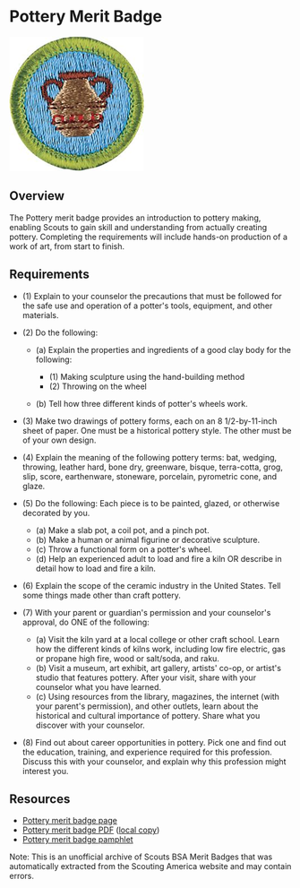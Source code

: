 

# Pottery Merit Badge

![Pottery Merit Badge](images/pottery-merit-badge.jpg)

## Overview



The Pottery merit badge provides an introduction to pottery making, enabling Scouts to gain skill and understanding from actually creating pottery. Completing the requirements will include hands-on production of a work of art, from start to finish.

## Requirements

* (1) Explain to your counselor the precautions that must be followed for the safe use and operation of a potter's tools, equipment, and other materials.
* (2) Do the following:
    * (a) Explain the properties and ingredients of a good clay body for the following:
        * (1) Making sculpture using the hand-building method
        * (2) Throwing on the wheel


    * (b) Tell how three different kinds of potter's wheels work.


* (3) Make two drawings of pottery forms, each on an 8 1/2-by-11-inch sheet of paper. One must be a historical pottery style. The other must be of your own design.
* (4) Explain the meaning of the following pottery terms: bat, wedging, throwing, leather hard, bone dry, greenware, bisque, terra-cotta, grog, slip, score, earthenware, stoneware, porcelain, pyrometric cone, and glaze.
* (5) Do the following: Each piece is to be painted, glazed, or otherwise decorated by you.
    * (a) Make a slab pot, a coil pot, and a pinch pot.
    * (b) Make a human or animal figurine or decorative sculpture.
    * (c) Throw a functional form on a potter's wheel.
    * (d) Help an experienced adult to load and fire a kiln OR describe in detail how to load and fire a kiln.


* (6) Explain the scope of the ceramic industry in the United States. Tell some things made other than craft pottery.
* (7) With your parent or guardian's permission and your counselor's approval, do ONE of the following:
    * (a) Visit the kiln yard at a local college or other craft school. Learn how the different kinds of kilns work, including low fire electric, gas or propane high fire, wood or salt/soda, and raku.
    * (b) Visit a museum, art exhibit, art gallery, artists' co-op, or artist's studio that features pottery. After your visit, share with your counselor what you have learned.
    * (c) Using resources from the library, magazines, the internet (with your parent's permission), and other outlets, learn about the historical and cultural importance of pottery. Share what you discover with your counselor.


* (8) Find out about career opportunities in pottery. Pick one and find out the education, training, and experience required for this profession. Discuss this with your counselor, and explain why this profession might interest you.


## Resources

- [Pottery merit badge page](https://www.scouting.org/merit-badges/pottery/)
- [Pottery merit badge PDF](https://filestore.scouting.org/filestore/Merit_Badge_ReqandRes/Pamphlets/Pottery_2025.pdf) ([local copy](files/pottery-merit-badge.pdf))
- [Pottery merit badge pamphlet](https://www.scoutshop.org/mbp-4c-pottery-638107.html)

Note: This is an unofficial archive of Scouts BSA Merit Badges that was automatically extracted from the Scouting America website and may contain errors.